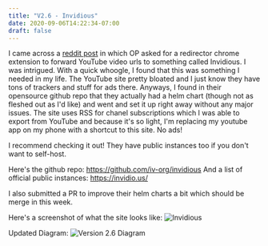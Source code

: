 ```yaml
---
title: "V2.6 - Invidious"
date: 2020-09-06T14:22:34-07:00
draft: false
---
```


I came across a [reddit post](https://www.reddit.com/r/chrome/comments/imrp1s/extension_that_redirects_a_url_to_another/) in which OP asked for a redirector chrome extension to forward YouTube video urls to something called Invidious. I was intrigued. With a quick whoogle, I found that this was something I needed in my life. The YouTube site pretty bloated and I just know they have tons of trackers and stuff for ads there. Anyways, I found in their opensource github repo that they actually had a helm chart (though not as fleshed out as I'd like) and went and set it up right away without any major issues. The site uses RSS for chanel subscriptions which I was able to export from YouTube and because it's so light, I'm replacing my youtube app on my phone with a shortcut to this site. No ads!

I recommend checking it out! They have public instances too if you don't want to self-host.

Here's the github repo: https://github.com/iv-org/invidious
And a list of official public instances: https://invidio.us/

I also submitted a PR to improve their helm charts a bit which should be merge in this week.

Here's a screenshot of what the site looks like:
![Invidious](invidious.png)


Updated Diagram:
![Version 2.6 Diagram](homelab2.6.png)
